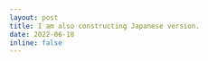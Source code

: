 ```yaml
---
layout: post
title: I am also constructing Japanese version.
date: 2022-06-18
inline: false
---
```

